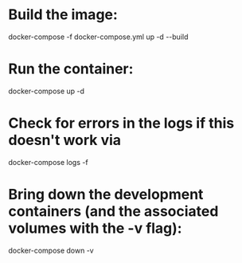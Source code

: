 # Build the image:
docker-compose -f docker-compose.yml up -d --build

# Run the container:
docker-compose up -d

# Check for errors in the logs if this doesn't work via 
docker-compose logs -f

# Bring down the development containers (and the associated volumes with the -v flag):
docker-compose down -v
